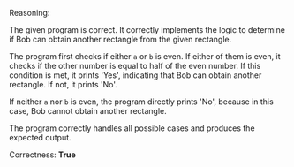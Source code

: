 Reasoning:

The given program is correct. It correctly implements the logic to determine if Bob can obtain another rectangle from the given rectangle. 

The program first checks if either `a` or `b` is even. If either of them is even, it checks if the other number is equal to half of the even number. If this condition is met, it prints 'Yes', indicating that Bob can obtain another rectangle. If not, it prints 'No'.

If neither `a` nor `b` is even, the program directly prints 'No', because in this case, Bob cannot obtain another rectangle.

The program correctly handles all possible cases and produces the expected output.

Correctness: **True**
